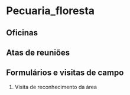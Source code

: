 # Pecuaria_floresta

## Oficinas

## Atas de reuniões

## Formulários e visitas de campo
1. Visita de reconhecimento da área
   
